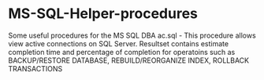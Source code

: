 # MS-SQL-Helper-procedures
Some useful procedures for the MS SQL DBA
ac.sql - This procedure allows view active connections on SQL Server. Resultset contains estimate completion time and percentage of completion for operatoins such as BACKUP/RESTORE DATABASE, REBUILD/REORGANIZE INDEX, ROLLBACK TRANSACTIONS
